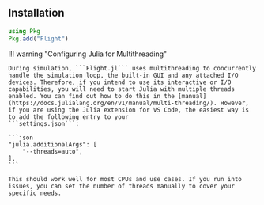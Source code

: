 ## Installation

```julia
using Pkg
Pkg.add("Flight")
```

!!! warning "Configuring Julia for Multithreading"

    During simulation, ```Flight.jl``` uses multithreading to concurrently handle the simulation loop, the built-in GUI and any attached I/O devices. Therefore, if you intend to use its interactive or I/O capabilities, you will need to start Julia with multiple threads enabled. You can find out how to do this in the [manual](https://docs.julialang.org/en/v1/manual/multi-threading/). However, if you are using the Julia extension for VS Code, the easiest way is to add the following entry to your
    ```settings.json```:

    ```json
    "julia.additionalArgs": [
        "--threads=auto",
    ],
    ```

    This should work well for most CPUs and use cases. If you run into issues, you can set the number of threads manually to cover your specific needs.